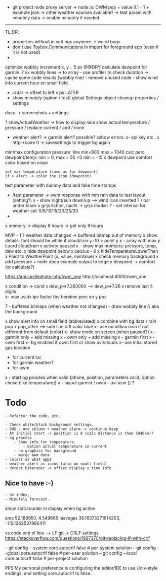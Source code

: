 - git project node proxy server
-> node.js: OWM pop = value 0.1 - 1  + example json
-> other weather sources available?
-> test param with minutely data
-> enable minutely if needed
--------------------
TL;DR;
 - properties without in settings anymore -> weird bugs 
 - don't use Toybox.Communications in import for foreground app (even if it is not used)
 - 
optimize
	wobbly increment x, y .. 5 px
	@@DRY 
	calculate dewpoint for garmin..?
	xx wobbly lines -> to array
    - use profiler to check duration -> cache some code results (wobbly line)
    - remove unused code
    - show wind info current hour on small field
- radar -> offset to left x px
LATER
- show minutely (option / test)
global Settings object
	cleanup properties / settings

docu -> screenshots + settings

? showActualWeather -> how to display nice
	show actual temperature / pressure /  replace current / add / none

- weather alert? -> garmin alert? possible?
xshow errors:
x- api key etc..
x http->code 0 -> savesettings to trigger bg again

min/max configuration
	pressure: line min=900 max = 1040 calc perc
	dewpoint/temp: min = 0, max = 50 
		<0 min = -10
	x dewpoint use comfort color based on value
	
	set max temperature (same as for dewpoint)
	if > alert -> color the icon (dewpoint)

 test parameter with dummy data and fake time stamps
 - /test parameter -> owm response with mm rain data to test layout (setting?)
x  - show night/sun down/up  --> wind icon inverted ? / bar under black
x	grijs lichter, nacht -> grijs donker
? - set interval for weather call 0/5/10/15/20/25/30
- 
x memory -> display 8 hours -> get only 9 hours

MVP - 1 
? weather data changed -> buffered bitmap out of memory
x show details:  font should be white if cloud/rain y+10 > point y 
x	- array with max y coord cloud/rain
x activity paused 
x	- show max numbers: pressure, temp, dew etc.
x hide dewpoint below x celcius - 8
x	hideTemperatureLowerThan
x	 Point to WeatherPoint (x, value, minValue)
x check memory background
x add pressure + node docu example output to edge
x dewpoint -> comfort (or calculate?)
	
https://api.castlephoto.info/owm_one
http://localhost:4000/owm_one

x condition -> cond
x dew_p=>7.260000 --> dew_p=>7.26
x remove last 4 digits	
x- max uvidx ipv factor tbv bereken perc en y pos

7 -  buffered bitmaps (when weather not changed)
	- draw wobbly line // aka the background

x show alert info on small field (abbreviated)
x combine with bg data / rain pop 
  x pop_other ==> side line diff color blue
    x- use condition icon if not different from default (color)
    x- show mode on screen (when paused?)
    x  - garmin only + add missing
    x  - owm only + add missing
    x  - garmin first
    x  - owm first
    x- bg enabled if owm first or show uvi/clouds
x- use intial stored gps location
  - for current loc
  - for garmin weather?
  - for owm


x - start bg process when valid (phone, position, parameters valid, option chose (like temperature))
x - layout garmin / owm
	- uvi icon () ?


# Todo
	- Refactor the code, etc.
	
	- Check white/black background settings.
	- BUG - one column + weather alarm -> continue beep
	- At initial start -> position is 0 (calc distance is then 5840km)? 			
	- bg process
     	- Show info for temperature.
         	- Option actual temperature in current
     	- no graphics for background
    	- merge owm data
    - colors as what apps
    - weather alert as icons (also on small field)
    - detect bikerader -> offset display x time info
## Nice to have :-)
	- Uv index,
	- Minutely forecast.

show stat/counter in display when bg active


ams 52.188950, 4.549666
lasvegas 36.16373271614203, -115.1262537886411


vs code end of line --> LF
git -> CRLF settings
https://stackoverflow.com/questions/1967370/git-replacing-lf-with-crlf

  – git config --system core.autocrlf false            # per-system solution
  – git config --global core.autocrlf false            # per-user solution
  – git config --local core.autocrlf false              # per-project solution

PPS My personal preference is configuring the editor/IDE to use Unix-style endings, and setting core.autocrlf to false.


